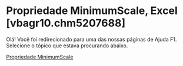 
# Propriedade MinimumScale, Excel [vbagr10.chm5207688]

Olá! Você foi redirecionado para uma das nossas páginas de Ajuda F1. Selecione o tópico que estava procurando abaixo.

[Propriedade MinimumScale](http://msdn.microsoft.com/library/4aca27ef-c1af-e74e-8ca5-6a3fc1aefaa2%28Office.15%29.aspx)
